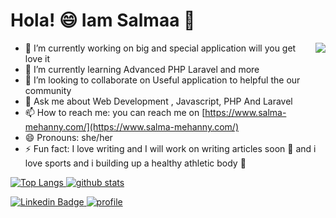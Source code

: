 # Hola! 😄  Iam Salmaa 👋


<img src="https://g.top4top.io/p_1675zr2pm1.jpg" align="right">

 

 - 🔭 I’m currently working on big and special application will you get love it  
- 🌱 I’m currently learning Advanced PHP Laravel and more 
- 👯 I’m looking to collaborate on Useful application to helpful the our community
- 💬 Ask me about Web Development , Javascript, PHP And Laravel 
- 📫 How to reach me: you can reach me on [https://www.salma-mehanny.com/](https://www.salma-mehanny.com/) 
- 😄 Pronouns: she/her
- ⚡ Fun fact: I love writing and I will work on writing articles soon :blue_book:
   and i love sports and i building up  a healthy athletic body 🌱 



[ ![Top Langs](https://github-readme-stats.vercel.app/api/top-langs/?username=baselrabia&layout=compact)
![github stats](https://github-readme-stats.vercel.app/api?username=baselrabia )](https://github-readme-stats.vercel.app/api/top-langs/?username=baselrabia)
 
[![Linkedin Badge](https://img.shields.io/badge/-Basel%20Rabia-292929?style=flat-square&logo=Linkedin&logoColor=white&link=https://www.linkedin.com/in/baselrabia/)
![profile](https://gpvc.arturio.dev/baselrabia)](https://www.linkedin.com/in/baselrabia/)

